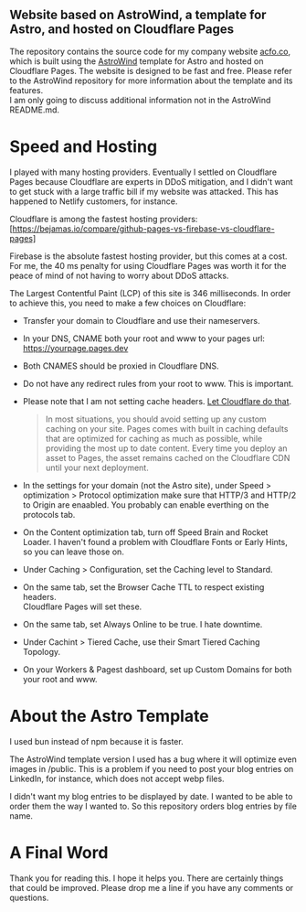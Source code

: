 ## Website based on AstroWind, a template for Astro, and hosted on Cloudflare Pages

The repository contains the source code for my company website [acfo.co](https://acfo.co), 
which is built using the [AstroWind](https://github.com/onwidget/astrowind)
template for Astro and hosted on Cloudflare Pages. 
The website is designed to be fast and free.
Please refer to the AstroWind repository for more information about the template and its features.  
I am only going to discuss additional information not in the  AstroWind README.md.

# Speed and Hosting

I played with many hosting providers.  Eventually I settled on Cloudflare Pages because Cloudflare are experts
in DDoS mitigation, and I didn't want to get stuck with a large traffic bill if my website was attacked.
This has happened to Netlify customers, for instance.

Cloudflare is among the fastest hosting providers: 
[https://bejamas.io/compare/github-pages-vs-firebase-vs-cloudflare-pages]

Firebase is the absolute fastest hosting provider, but this comes at a cost. 
For me, the 40 ms penalty for using Cloudflare Pages was worth it for the
peace of mind of not having to worry about DDoS attacks.

The Largest Contentful Paint (LCP) of this site is 346 milliseconds.
In order to achieve this, you need to make a few choices on Cloudflare:

* Transfer your domain to Cloudflare and use their nameservers.
* In your DNS, CNAME both your root and www to your pages url: 
https://yourpage.pages.dev
* Both CNAMES should be proxied in Cloudflare DNS.
* Do not have any redirect rules from your root to www.  This is important.
* Please note that I am not setting cache headers.  [Let Cloudflare 
   do that](https://developers.cloudflare.com/pages/configuration/serving-pages/).
    > In most situations, you should avoid setting up any custom caching on your site. Pages comes with built in caching defaults that are optimized for caching as much as possible, while providing the most up to date content. Every time you deploy an asset to Pages, the asset remains cached on the Cloudflare CDN until your next deployment.

* In the settings for your domain (not the Astro site), under Speed > optimization > Protocol optimization
make sure that HTTP/3 and HTTP/2 to Origin are enaabled.  You probably can enable everthing
on the protocols tab.
* On the Content optimization tab, turn off Speed Brain and Rocket Loader. 
I haven't found a problem with Cloudflare Fonts or Early Hints, so you can 
leave those on.
* Under Caching > Configuration, set the Caching level to Standard.
* On the same tab, set the Browser Cache TTL to respect existing headers.  
Cloudflare Pages will set these.
* On the same tab, set Always Online to be true. I hate downtime.
* Under Cachint > Tiered Cache, use their Smart Tiered Caching Topology.
* On your Workers & Pagest dashboard, set up Custom Domains for both your root
and www.

# About the Astro Template

I used bun instead of npm because it is faster.

The AstroWind template version I used has a bug where it will optimize 
even images in /public.  This is a problem if you need to post your blog 
entries on LinkedIn, for instance, which does not accept webp files.

I didn't want my blog entries to be displayed by date.  I wanted to be able to 
order them the way I wanted to.  So this repository orders blog entries
by file name.

# A Final Word

Thank you for reading this.  I hope it helps you.  There are certainly 
things that could be improved.  Please drop me a line if you have any 
comments or questions.
